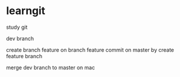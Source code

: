 # learngit
study git

dev branch

create branch feature on branch feature
commit on master by create feature branch

merge dev branch to master on mac


